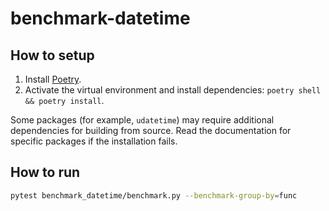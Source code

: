 # benchmark-datetime

## How to setup

1. Install [Poetry](https://python-poetry.org/).
2. Activate the virtual environment and install dependencies: `poetry shell && poetry install`.

Some packages (for example, `udatetime`) may require additional dependencies for building from source.
Read the documentation for specific packages if the installation fails.

## How to run

```sh
pytest benchmark_datetime/benchmark.py --benchmark-group-by=func
```
